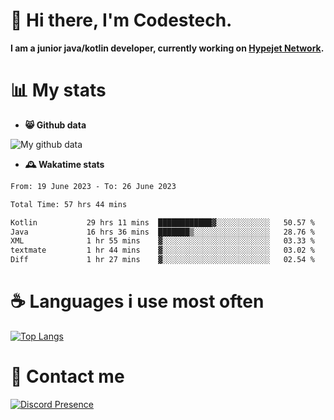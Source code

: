 # 👋 Hi there, I'm Codestech.
**I am a junior java/kotlin developer, currently working on [Hypejet Network](https://github.com/Hypejet).**

# 📊 My stats
- **😸 Github data**

![My github data](https://github-readme-stats.vercel.app/api?username=Codestech1&count_private=true&include_all_commits=true&theme=codeSTACKr)

- **🕰️ Wakatime stats**
<!--START_SECTION:waka-->

```txt
From: 19 June 2023 - To: 26 June 2023

Total Time: 57 hrs 44 mins

Kotlin           29 hrs 11 mins  ████████████▓░░░░░░░░░░░░   50.57 %
Java             16 hrs 36 mins  ███████▒░░░░░░░░░░░░░░░░░   28.76 %
XML              1 hr 55 mins    ▓░░░░░░░░░░░░░░░░░░░░░░░░   03.33 %
textmate         1 hr 44 mins    ▓░░░░░░░░░░░░░░░░░░░░░░░░   03.02 %
Diff             1 hr 27 mins    ▓░░░░░░░░░░░░░░░░░░░░░░░░   02.54 %
```

<!--END_SECTION:waka-->

# ☕ Languages i use most often
[![Top Langs](https://github-readme-stats.vercel.app/api/top-langs/?username=Codestech1&layout=compact&langs_count=8&exclude_repo=window5000.github.io&theme=codeSTACKr)](https://github.com/anuraghazra/github-readme-stats)

# 💬 Contact me
[![Discord Presence](https://lanyard.cnrad.dev/api/650718742157852740)](https://discord.com/users/650718742157852740)
</br>
